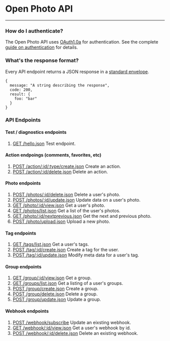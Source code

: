 Open Photo API
=======================


----------------------------------------

### How do I authenticate?

The Open Photo API uses [OAuth1.0a](http://oauth.net/core/1.0a/) for authentication. See the complete [guide on authentication](http://theopenphotoproject.org/documentation/api/Authentication) for details.

### What's the response format?

Every API endpoint returns a JSON response in a [standard envelope](http://theopenphotoproject.org/documentation/api/Envelope).

    {
      message: "A string describing the response",
      code: 200,
      result: {
        foo: "bar"
      }
    }

### API Endpoints

#### Test / diagnostics endpoints
1.  [GET /hello.json](http://theopenphotoproject.org/documentation/api/GetHelloWorld)
    Test endpoint.

#### Action endpoings (comments, favorites, etc)
1.  [POST /action/:id/:type/create.json](http://theopenphotoproject.org/documentation/api/PostActionCreate)
    Create an action.
1.  [POST /action/:id/delete.json](http://theopenphotoproject.org/documentation/api/PostActionDelete)
    Delete an action.

#### Photo endpoints
1.  [POST /photos/:id/delete.json](http://theopenphotoproject.org/documentation/api/PostPhotoDelete)
    Delete a user's photo.
1.  [POST /photos/:id/update.json](http://theopenphotoproject.org/documentation/api/PostPhotoUpdate)
    Update data on a user's photo.
1.  [GET /photo/:id/view.json](http://theopenphotoproject.org/documentation/api/GetPhoto)
    Get a user's photo.
1.  [GET /photos/list.json](http://theopenphotoproject.org/documentation/api/GetPhotos)
    Get a list of the user's photos.
1.  [GET /photo/:id/nextprevious.json](http://theopenphotoproject.org/documentation/api/GetPhotoNextPrevious)
    Get the next and previous photo.
1.  [POST /photo/upload.json](http://theopenphotoproject.org/documentation/api/PostPhotoUpload)
    Upload a new photo.

#### Tag endpoints
1.  [GET /tags/list.json](http://theopenphotoproject.org/documentation/api/GetTags)
    Get a user's tags.
1.  [POST /tag/:id/create.json](http://theopenphotoproject.org/documentation/api/PostTagCreate)
    Create a tag for the user.
1.  [POST /tag/:id/update.json](http://theopenphotoproject.org/documentation/api/PostTagUpdate)
    Modify meta data for a user's tag.

#### Group endpoints
1.  [GET /group/:id/view.json](http://theopenphotoproject.org/documentation/api/GetGroup)
    Get a group.
1.  [GET /groups/list.json](http://theopenphotoproject.org/documentation/api/GetGroups)
    Get a listing of a user's groups.
1.  [POST /group/create.json](http://theopenphotoproject.org/documentation/api/PostGroupCreate)
    Create a group.
1.  [POST /group/delete.json](http://theopenphotoproject.org/documentation/api/PostGroupDelete)
    Delete a group.
1.  [POST /group/update.json](http://theopenphotoproject.org/documentation/api/PostGroupUpdate)
    Update a group.

#### Webhook endpoints
1.  [POST /webhook/subscribe](http://theopenphotoproject.org/documentation/api/PostWebHookSubscribe)
    Update an eixsting webhook.
1.  [GET /webhook/:id/view.json](http://theopenphotoproject.org/documentation/api/GetWebhook)
    Get a user's webhook by id.
1.  [POST /webhook/:id/delete.json](http://theopenphotoproject.org/documentation/api/PostWebHookDelete)
    Delete an existing webhook.
